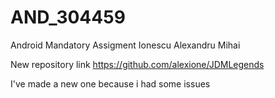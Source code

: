# AND_304459
Android Mandatory Assigment Ionescu Alexandru Mihai

New repository link https://github.com/alexione/JDMLegends

I've made a new one because i had some issues
